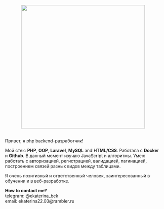 
<div id="header" align="center">
  <img src="https://media.giphy.com/media/6SPT4vjEWBPjECMXwr/giphy.gif" width="400"/>
</div>

<br>

<p>
  Привет, я php backend-разработчик!
</p>

<p>
  Мой стек: <b>PHP</b>, <b>OOP</b>, <b>Laravel</b>, <b>MySQL</b> and <b>HTML/CSS</b>. Работала с <b>Docker</b> и <b>Github</b>.
  В данный момент изучаю JavaScript и алгоритмы. Умею работать с авторизацией, регистрацией, валидацией, пагинацией, построением связей разных видов между таблицами.
</p>

<p>
  Я очень позитивный и ответственный человек, заинтересованный в обучении и в веб-разработке.
</p>

<div>
    <p>
      <b>
        How to contact me?
      </b>
      <br>
      telegram: @ekaterina_bck
      <br>
      email: ekaterina22.03@rambler.ru
  </p>
</div>

